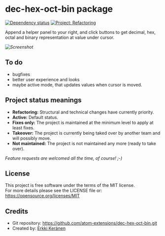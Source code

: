 # dec-hex-oct-bin package
[![Dependency status](https://david-dm.org/atom-extensions/dec-hex-oct-bin.svg)](https://david-dm.org/atom-extensions/dec-hex-oct-bin)
[![Project: Refactoring](https://img.shields.io/badge/Project-Refactoring-blue.svg)](https://github.com/atom-extensions/dec-hex-oct-bin/issues)

Append a helper panel to your right, and click buttons to get decimal, hex, octal and binary representation at value under cursor.

_![Screenshot](https://raw.githubusercontent.com/wiki/atom-extensions/dec-hex-oct-bin/screenshot.png)_

## To do
* bugfixes
* better user experience and looks
* maybe active mode, that updates values when cursor is moved.

## Project status meanings
 * **Refactoring:** Structural and technical changes have currently priority.
 * **Active:** Default status.
 * **Fixes only:** The project is maintained at the minimum level to apply at least fixes.
 * **Takeover:** The project is currently being taked over by another team and will possibly move.
 * **Not maintained:** The project is not maintained any more (ready to take over).

*Feature requests are welcomed all the time, of course! ;-)*

## License
This project is free software under the terms of the MIT license.  
For more details please see the LICENSE file or: https://opensource.org/licenses/MIT

## Credits
 * Git repository: https://github.com/atom-extensions/dec-hex-oct-bin.git
 * Created by: [Erkki Keränen](https://github.com/erkkikeranen)
